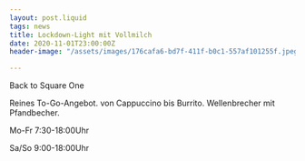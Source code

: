 ```yaml
---
layout: post.liquid
tags: news
title: Lockdown-Light mit Vollmilch
date: 2020-11-01T23:00:00Z
header-image: "/assets/images/176cafa6-bd7f-411f-b0c1-557af101255f.jpeg"

---
```

Back to Square One

Reines To-Go-Angebot.  von Cappuccino bis Burrito. Wellenbrecher mit Pfandbecher.  

Mo-Fr 7:30-18:00Uhr

Sa/So 9:00-18:00Uhr